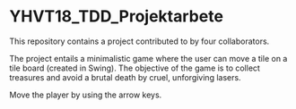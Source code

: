# YHVT18_TDD_Projektarbete

This repository contains a project contributed to by four collaborators. 

The project entails a minimalistic game where the user can move a tile on a tile board (created in Swing). 
The objective of the game is to collect treasures and avoid a brutal death by cruel, unforgiving lasers. 

Move the player by using the arrow keys. 
